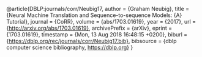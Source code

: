 @article{DBLP:journals/corr/Neubig17,
  author    = {Graham Neubig},
  title     = {Neural Machine Translation and Sequence-to-sequence Models: {A} Tutorial},
  journal   = {CoRR},
  volume    = {abs/1703.01619},
  year      = {2017},
  url       = {http://arxiv.org/abs/1703.01619},
  archivePrefix = {arXiv},
  eprint    = {1703.01619},
  timestamp = {Mon, 13 Aug 2018 16:48:15 +0200},
  biburl    = {https://dblp.org/rec/journals/corr/Neubig17.bib},
  bibsource = {dblp computer science bibliography, https://dblp.org}
}